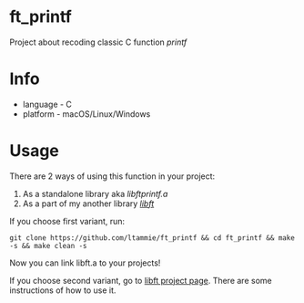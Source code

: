 # ft_printf
Project about recoding classic С function *printf*

 # Info
 * language - C
 * platform - macOS/Linux/Windows

 # Usage
 There are 2 ways of using this function in your project:
 1. As a standalone library aka *libftprintf.a*
 2. As a part of my another library [*libft*](https://github.com/ltammie/libft)

 If you choose first variant, run:
 ```
 git clone https://github.com/ltammie/ft_printf && cd ft_printf && make -s && make clean -s
 ```
 Now you can link libft.a to your projects!

 If you choose second variant, go to [libft project page](https://github.com/ltammie/libft). There are some instructions of how to use it.
